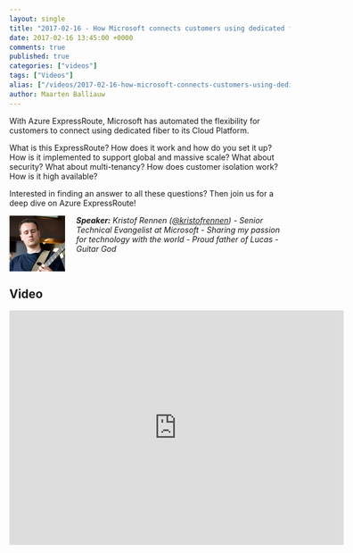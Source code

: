 ```yaml
---
layout: single
title: "2017-02-16 - How Microsoft connects customers using dedicated fiber with Azure ExpressRoute"
date: 2017-02-16 13:45:00 +0000
comments: true
published: true
categories: ["videos"]
tags: ["Videos"]
alias: ["/videos/2017-02-16-how-microsoft-connects-customers-using-dedicated-fiber-with-azure-expressroute"]
author: Maarten Balliauw
---
```


With Azure ExpressRoute, Microsoft has automated the flexibility for customers to connect using dedicated fiber to its Cloud Platform.

What is this ExpressRoute? How does it work and how do you set it up? How is it implemented to support global and massive scale? What about security? What about multi-tenancy? How does customer isolation work? How is it high available?

Interested in finding an answer to all these questions? Then join us for a deep dive on Azure ExpressRoute!

<img src="/assets/media/speakers/kristof-rennen2.png" alt="" align="left" width="100" height="100" style="margin-right: 20px;">***Speaker:** Kristof Rennen (<a href="http://twitter.com/kristofrennen">@kristofrennen</a>) -&nbsp;Senior Technical Evangelist at Microsoft - Sharing my passion for technology with the world - Proud father of Lucas - Guitar God*

<br />

## Video
	
<iframe width="600" height="420" src="https://www.youtube.com/embed/zvXKoGq_9FY" frameborder="0" allowfullscreen=""></iframe>		